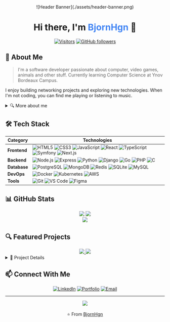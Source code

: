 <div align="center">
  ![Header Banner](./assets/header-banner.png)
  
  <h1>Hi there, I'm <span style="color:#4285F4;">BjornHgn</span> 👋</h1>
  
  [![Visitors](https://visitor-badge.laobi.icu/badge?page_id=BjornHgn.BjornHgn)](https://github.com/BjornHgn)
  [![GitHub followers](https://img.shields.io/github/followers/BjornHgn?label=Follow&style=social)](https://github.com/BjornHgn)
</div>

## 💫 About Me

> I'm a software developer passionate about computer, video games, animals and other stuff. Currently learning Computer Science at Ynov Bordeaux Campus.

I enjoy building networking projects and exploring new technologies. When I'm not coding, you can find me playing or listening to music.

<details>
  <summary>🔍 More about me</summary>
  <br>

  <!-- Add more personal details here -->
  - 🔭 I'm currently working on: Proxmox cluster for Ansible deployement
  - 🌱 I'm currently learning: Proxmox/Ansible
  - 👯 I'm looking to collaborate on: Networking projects
  - 💬 Ask me about what you desire !
</details>

## 🛠️ Tech Stack

<div align="center">

| Category | Technologies |
|----------|--------------|
| **Frontend** | ![HTML5](https://img.shields.io/badge/HTML5-E34F26?style=for-the-badge&logo=html5&logoColor=white) ![CSS3](https://img.shields.io/badge/CSS3-1572B6?style=for-the-badge&logo=css3&logoColor=white) ![JavaScript](https://img.shields.io/badge/JavaScript-F7DF1E?style=for-the-badge&logo=javascript&logoColor=black) ![React](https://img.shields.io/badge/React-20232A?style=for-the-badge&logo=react&logoColor=61DAFB) ![TypeScript](https://img.shields.io/badge/TypeScript-007ACC?style=for-the-badge&logo=typescript&logoColor=white) ![Symfony](https://img.shields.io/badge/Symfony-000000?style=for-the-badge&logo=symfony&logoColor=white) ![Next.js](https://img.shields.io/badge/Next.js-000000?style=for-the-badge&logo=nextdotjs&logoColor=white) |
| **Backend** | ![Node.js](https://img.shields.io/badge/Node.js-339933?style=for-the-badge&logo=nodedotjs&logoColor=white) ![Express](https://img.shields.io/badge/Express.js-000000?style=for-the-badge&logo=express&logoColor=white) ![Python](https://img.shields.io/badge/Python-3776AB?style=for-the-badge&logo=python&logoColor=white) ![Django](https://img.shields.io/badge/Django-092E20?style=for-the-badge&logo=django&logoColor=white) ![Go](https://img.shields.io/badge/Go-00ADD8?style=for-the-badge&logo=go&logoColor=white) ![PHP](https://img.shields.io/badge/PHP-777BB4?style=for-the-badge&logo=php&logoColor=white) ![C](https://img.shields.io/badge/C-00599C?style=for-the-badge&logo=c&logoColor=white)|
| **Database** | ![PostgreSQL](https://img.shields.io/badge/PostgreSQL-316192?style=for-the-badge&logo=postgresql&logoColor=white) ![MongoDB](https://img.shields.io/badge/MongoDB-4EA94B?style=for-the-badge&logo=mongodb&logoColor=white) ![Redis](https://img.shields.io/badge/Redis-DC382D?style=for-the-badge&logo=redis&logoColor=white) ![SQLite](https://img.shields.io/badge/SQLite-07405E?style=for-the-badge&logo=sqlite&logoColor=white) ![MySQL](https://img.shields.io/badge/MySQL-4479A1?style=for-the-badge&logo=mysql&logoColor=white) |
| **DevOps** | ![Docker](https://img.shields.io/badge/Docker-2496ED?style=for-the-badge&logo=docker&logoColor=white) ![Kubernetes](https://img.shields.io/badge/Kubernetes-326CE5?style=for-the-badge&logo=kubernetes&logoColor=white) ![AWS](https://img.shields.io/badge/AWS-232F3E?style=for-the-badge&logo=amazon-aws&logoColor=white) |
| **Tools** | ![Git](https://img.shields.io/badge/Git-F05032?style=for-the-badge&logo=git&logoColor=white) ![VS Code](https://img.shields.io/badge/VS_Code-0078D4?style=for-the-badge&logo=visual%20studio%20code&logoColor=white) ![Figma](https://img.shields.io/badge/Figma-F24E1E?style=for-the-badge&logo=figma&logoColor=white) |

</div>

## 📊 GitHub Stats

<div align="center">
  <img src="https://github-readme-stats.vercel.app/api?username=BjornHgn&show_icons=true&theme=tokyonight&hide_border=true&count_private=true" height="170"/>
  <img src="https://github-readme-stats.vercel.app/api/top-langs/?username=BjornHgn&layout=compact&theme=tokyonight&hide_border=true" height="170"/>
</div>

<div align="center">
  <img src="https://github-readme-streak-stats.herokuapp.com/?user=BjornHgn&theme=tokyonight&hide_border=true" width="600"/>
</div>

## 🔍 Featured Projects

<div align="center">
  <a href="https://github.com/BjornHgn/Chat_project">
    <img src="https://github-readme-stats.vercel.app/api/pin/?username=BjornHgn&repo=project-repo-1&theme=tokyonight&hide_border=true" />
  </a>
  <a href="https://github.com/BjornHgn/dev_project">
    <img src="https://github-readme-stats.vercel.app/api/pin/?username=BjornHgn&repo=project-repo-2&theme=tokyonight&hide_border=true" />
  </a>
</div>

<details>
  <summary>📌 Project Details</summary>
  <br>
  
  ### [SecureChat](https://github.com/BjornHgn/Chat_project)
SecureChat est une application de messagerie sécurisée utilisant le chiffrement de bout en bout pour garantir la confidentialité des conversations. L'application propose un mode normal et un mode anonyme qui ne stocke pas les messages sur le serveur.
  
  ### [Culture Quiz Webapp](https://github.com/BjornHgn/dev_project)
Culture Quiz Website est une application web interactive permettant aux utilisateurs de tester leurs connaissances en culture générale à travers des quiz. L'application offre des fonctionnalités avancées comme le mode multijoueur, la soumission de questions par les utilisateurs, et un système d'administration pour la modération du contenu.
  
  ### [E-commerce website](https://github.com/BjornHgn/project-repo-3)
Ce projet est un projet à titre éducatif dont le but est de créer un site web sur le thème de l'e-commerce en utilisant le langage de programmation PHP.
Sur ce site, il est possible de se créer un compte, de se connecter et d'ajouter des articles dans son panier pour ensuite les acheter avec de l'argent fictif.
Il est possible d'ajouter des articles en précisant sa description (taille, prix,nom, catégorie, image...).
Il est également possible de supprimer les articles ajouter.
Une page profil permet à l'utilisateur connecté de pouvoir modifier ses informations.
</details>

## 📫 Connect With Me

<div align="center">
  
  [![LinkedIn](https://img.shields.io/badge/LinkedIn-0077B5?style=for-the-badge&logo=linkedin&logoColor=white)](https://linkedin.com/in/your-profile)
  [![Portfolio](https://img.shields.io/badge/Portfolio-000000?style=for-the-badge&logo=About.me&logoColor=white)](https://BjornHgn.github.io)
  [![Email](https://img.shields.io/badge/Email-D14836?style=for-the-badge&logo=gmail&logoColor=white)](mailto:your.email@example.com)

</div>

<div align="center">
  
  ---
  
  <img src="https://capsule-render.vercel.app/api?type=waving&color=gradient&height=100&section=footer"/>
  
  ⭐️ From [BjornHgn](https://github.com/BjornHgn)
  
</div>